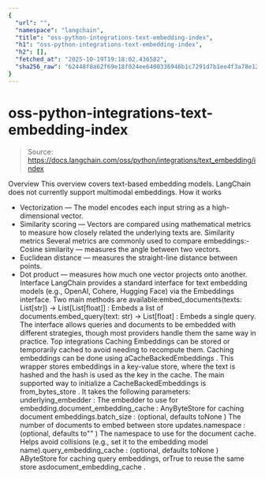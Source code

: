 ```yaml
---
{
  "url": "",
  "namespace": "langchain",
  "title": "oss-python-integrations-text-embedding-index",
  "h1": "oss-python-integrations-text-embedding-index",
  "h2": [],
  "fetched_at": "2025-10-19T19:18:02.436582",
  "sha256_raw": "62448f8a62f69e18f024ee6400336946b1c7291d7b1ee4f3a78e12645bf82a11"
}
---
```


# oss-python-integrations-text-embedding-index

> Source: https://docs.langchain.com/oss/python/integrations/text_embedding/index

Overview
This overview covers text-based embedding models. LangChain does not currently support multimodal embeddings.
How it works
- Vectorization — The model encodes each input string as a high-dimensional vector.
- Similarity scoring — Vectors are compared using mathematical metrics to measure how closely related the underlying texts are.
Similarity metrics
Several metrics are commonly used to compare embeddings:- Cosine similarity — measures the angle between two vectors.
- Euclidean distance — measures the straight-line distance between points.
- Dot product — measures how much one vector projects onto another.
Interface
LangChain provides a standard interface for text embedding models (e.g., OpenAI, Cohere, Hugging Face) via the Embeddings interface. Two main methods are available:embed_documents(texts: List[str]) → List[List[float]]
: Embeds a list of documents.embed_query(text: str) → List[float]
: Embeds a single query.
The interface allows queries and documents to be embedded with different strategies, though most providers handle them the same way in practice.
Top integrations
Caching
Embeddings can be stored or temporarily cached to avoid needing to recompute them. Caching embeddings can be done using aCacheBackedEmbeddings
. This wrapper stores embeddings in a key-value store, where the text is hashed and the hash is used as the key in the cache.
The main supported way to initialize a CacheBackedEmbeddings
is from_bytes_store
. It takes the following parameters:
underlying_embedder
: The embedder to use for embedding.document_embedding_cache
: AnyByteStore
for caching document embeddings.batch_size
: (optional, defaults toNone
) The number of documents to embed between store updates.namespace
: (optional, defaults to""
) The namespace to use for the document cache. Helps avoid collisions (e.g., set it to the embedding model name).query_embedding_cache
: (optional, defaults toNone
) AByteStore
for caching query embeddings, orTrue
to reuse the same store asdocument_embedding_cache
.